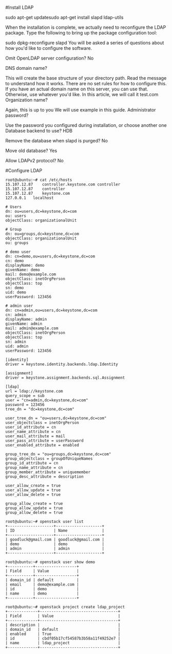#Install LDAP

sudo apt-get updatesudo apt-get install slapd ldap-utils


When the installation is complete, we actually need to reconfigure the LDAP package. Type the following to bring up the package configuration tool:

sudo dpkg-reconfigure slapd
You will be asked a series of questions about how you'd like to configure the software.

Omit OpenLDAP server configuration? No

DNS domain name?

This will create the base structure of your directory path. Read the message to understand how it works.
There are no set rules for how to configure this. If you have an actual domain name on this server, you can use that. Otherwise, use whatever you'd like.
In this article, we will call it test.com 
Organization name?

Again, this is up to you
We will use example in this guide. 
Administrator password?

Use the password you configured during installation, or choose another one 
Database backend to use? HDB

Remove the database when slapd is purged? No

Move old database? Yes

Allow LDAPv2 protocol? No

#Configure LDAP

```
root@ubuntu:~# cat /etc/hosts
15.107.12.87    controller.keystone.com controller
15.107.12.87    controller
15.107.12.87    keystone.com
127.0.0.1	localhost
```

```
# Users
dn: ou=users,dc=keystone,dc=com
ou: users
objectClass: organizationalUnit

# Group
dn: ou=groups,dc=keystone,dc=com
objectClass: organizationalUnit
ou: groups

# demo user
dn: cn=demo,ou=users,dc=keystone,dc=com
cn: demo
displayName: demo
givenName: demo
mail: demo@example.com
objectClass: inetOrgPerson
objectClass: top
sn: demo
uid: demo
userPassword: 123456

# admin user
dn: cn=admin,ou=users,dc=keystone,dc=com
cn: admin
displayName: admin
givenName: admin
mail: admin@example.com
objectClass: inetOrgPerson
objectClass: top
sn: admin
uid: admin
userPassword: 123456
```

```
[identity]
driver = keystone.identity.backends.ldap.Identity

[assignment]
driver = keystone.assignment.backends.sql.Assignment

[ldap]
url = ldap://keystone.com
query_scope = sub
user = "cn=admin,dc=keystone,dc=com"
password = 123456
tree_dn = "dc=keystone,dc=com"

user_tree_dn = "ou=users,dc=keystone,dc=com"
user_objectclass = inetOrgPerson
user_id_attribute = cn
user_name_attribute = cn
user_mail_attribute = mail
user_pass_attribute = userPassword
user_enabled_attribute = enabled

group_tree_dn = "ou=groups,dc=keystone,dc=com"
group_objectclass = groupOfUniqueNames
group_id_attribute = cn
group_name_attribute = cn
group_member_attribute = uniquemember
group_desc_attribute = description

user_allow_create = true
user_allow_update = true
user_allow_delete = true

group_allow_create = true
group_allow_update = true
group_allow_delete = true
```

```
root@ubuntu:~# openstack user list
+--------------------+--------------------+
| ID                 | Name               |
+--------------------+--------------------+
| goodluck@gmail.com | goodluck@gmail.com |
| demo               | demo               |
| admin              | admin              |
+--------------------+--------------------+

root@ubuntu:~# openstack user show demo
+-----------+------------------+
| Field     | Value            |
+-----------+------------------+
| domain_id | default          |
| email     | demo@example.com |
| id        | demo             |
| name      | demo             |
+-----------+------------------+

root@ubuntu:~# openstack project create ldap_project
+-------------+----------------------------------+
| Field       | Value                            |
+-------------+----------------------------------+
| description |                                  |
| domain_id   | default                          |
| enabled     | True                             |
| id          | cbdf05b17cf54587b3b58a11f49252e7 |
| name        | ldap_project                     |
+-------------+----------------------------------+
```